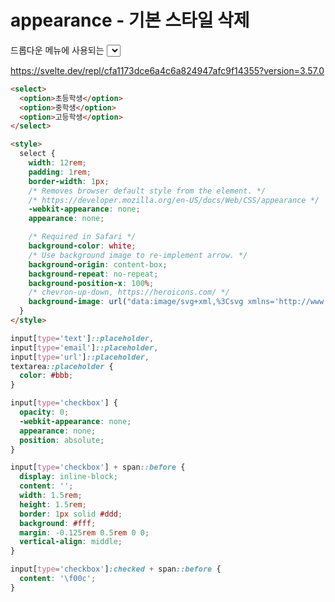 # appearance - 기본 스타일 삭제

드롭다운 메뉴에 사용되는 <select>, <input> 요소는 웹 브라우저마다 그 모양이 많이 다르고, 스타일을 지정하기도 어려워 사용이 꺼려졌습니다.  
다행히 `appearance: none;`이라는 새로운 속성을 사용해 꾸미는 것이 간편해졌습니다.

https://svelte.dev/repl/cfa1173dce6a4c6a824947afc9f14355?version=3.57.0

```html
<select>
  <option>초등학생</option>
  <option>중학생</option>
  <option>고등학생</option>
</select>

<style>
  select {
    width: 12rem;
    padding: 1rem;
    border-width: 1px;
    /* Removes browser default style from the element. */
    /* https://developer.mozilla.org/en-US/docs/Web/CSS/appearance */
    -webkit-appearance: none;
    appearance: none;

    /* Required in Safari */
    background-color: white;
    /* Use background image to re-implement arrow. */
    background-origin: content-box;
    background-repeat: no-repeat;
    background-position-x: 100%;
    /* chevron-up-down, https://heroicons.com/ */
    background-image: url("data:image/svg+xml,%3Csvg xmlns='http://www.w3.org/2000/svg' fill='none' viewBox='0 0 24 24' stroke-width='1.5' stroke='rgb(17,24,39)'%0A%3E%3Cpath stroke-linecap='round' stroke-linejoin='round' d='M8.25 15L12 18.75 15.75 15m-7.5-6L12 5.25 15.75 9' /%3E%3C/svg%3E");
  }
</style>
```

```css
input[type='text']::placeholder,
input[type='email']::placeholder,
input[type='url']::placeholder,
textarea::placeholder {
  color: #bbb;
}

input[type='checkbox'] {
  opacity: 0;
  -webkit-appearance: none;
  appearance: none;
  position: absolute;
}

input[type='checkbox'] + span::before {
  display: inline-block;
  content: '';
  width: 1.5rem;
  height: 1.5rem;
  border: 1px solid #ddd;
  background: #fff;
  margin: -0.125rem 0.5rem 0 0;
  vertical-align: middle;
}

input[type='checkbox']:checked + span::before {
  content: '\f00c';
}
```
